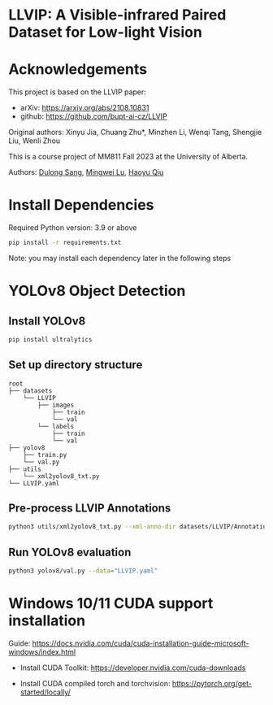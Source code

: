 # LLVIP: A Visible-infrared Paired Dataset for Low-light Vision

# Acknowledgements
This project is based on the LLVIP paper:
- arXiv: https://arxiv.org/abs/2108.10831
- github: https://github.com/bupt-ai-cz/LLVIP

Original authors: Xinyu Jia, Chuang Zhu*, Minzhen Li, Wenqi Tang, Shengjie Liu, Wenli Zhou

This is a course project of MM811 Fall 2023 at the University of Alberta.

Authors: [Dulong Sang](dulong@ualberta.ca), [Mingwei Lu](mlu1@ualberta.ca), [Haoyu Qiu](hqiu3@ualberta.ca)


# Install Dependencies

Required Python version: 3.9 or above

```bash
pip install -r requirements.txt
```
Note: you may install each dependency later in the following steps

# YOLOv8 Object Detection

## Install YOLOv8

```bash
pip install ultralytics
```

## Set up directory structure

```
root
├── datasets 
    └── LLVIP
        ├── images
            ├── train
            └── val
        └── labels
            ├── train
            └── val
├── yolov8
    ├── train.py
    └── val.py
├── utils
    └── xml2yolov8_txt.py
└── LLVIP.yaml
```

## Pre-process LLVIP Annotations

```bash
python3 utils/xml2yolov8_txt.py --xml-anno-dir datasets/LLVIP/Annotations --images-dir datasets/LLVIP/images/train
```

## Run YOLOv8 evaluation

```bash
python3 yolov8/val.py --data="LLVIP.yaml"
```

# Windows 10/11 CUDA support installation

Guide: https://docs.nvidia.com/cuda/cuda-installation-guide-microsoft-windows/index.html

- Install CUDA Toolkit:
https://developer.nvidia.com/cuda-downloads

- Install CUDA compiled torch and torchvision:
https://pytorch.org/get-started/locally/
